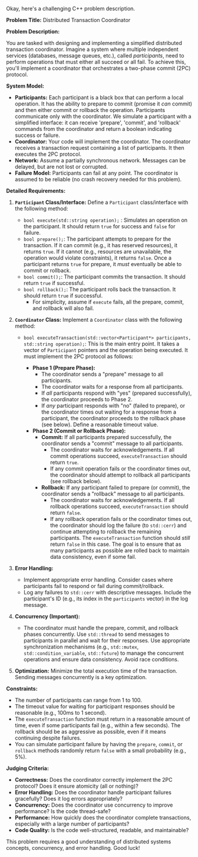 Okay, here's a challenging C++ problem description.

**Problem Title:** Distributed Transaction Coordinator

**Problem Description:**

You are tasked with designing and implementing a simplified distributed transaction coordinator. Imagine a system where multiple independent services (databases, message queues, etc.), called *participants*, need to perform operations that must either all succeed or all fail. To achieve this, you'll implement a coordinator that orchestrates a two-phase commit (2PC) protocol.

**System Model:**

*   **Participants:** Each participant is a black box that can perform a local operation. It has the ability to prepare to commit (promise it *can* commit) and then either commit or rollback the operation. Participants communicate only with the coordinator. We simulate a participant with a simplified interface: it can receive 'prepare', 'commit', and 'rollback' commands from the coordinator and return a boolean indicating success or failure.
*   **Coordinator:** Your code will implement the coordinator. The coordinator receives a transaction request containing a list of participants. It then executes the 2PC protocol.
*   **Network:** Assume a partially synchronous network. Messages can be delayed, but are not lost or corrupted.
*   **Failure Model:** Participants can fail at any point. The coordinator is assumed to be reliable (no crash recovery needed for this problem).

**Detailed Requirements:**

1.  **`Participant` Class/Interface:**  Define a `Participant` class/interface with the following method:

    *   `bool execute(std::string operation);` : Simulates an operation on the participant. It should return `true` for success and `false` for failure.
    *   `bool prepare();`: The participant attempts to prepare for the transaction. If it can commit (e.g., it has reserved resources), it returns `true`. If it cannot (e.g., resources are unavailable, the operation would violate constraints), it returns `false`. Once a participant returns `true` for prepare, it *must* eventually be able to commit or rollback.
    *   `bool commit();`:  The participant commits the transaction. It should return `true` if successful.
    *   `bool rollback();`: The participant rolls back the transaction. It should return `true` if successful.
        * For simplicity, assume if `execute` fails, all the prepare, commit, and rollback will also fail.

2.  **`Coordinator` Class:** Implement a `Coordinator` class with the following method:

    *   `bool executeTransaction(std::vector<Participant*> participants, std::string operation);`: This is the main entry point. It takes a vector of `Participant` pointers and the operation being executed.  It must implement the 2PC protocol as follows:

        *   **Phase 1 (Prepare Phase):**
            *   The coordinator sends a "prepare" message to all participants.
            *   The coordinator waits for a response from all participants.
            *   If *all* participants respond with "yes" (prepared successfully), the coordinator proceeds to Phase 2.
            *   If *any* participant responds with "no" (failed to prepare), or the coordinator times out waiting for a response from a participant, the coordinator proceeds to the rollback phase (see below).  Define a reasonable timeout value.
        *   **Phase 2 (Commit or Rollback Phase):**
            *   **Commit:** If all participants prepared successfully, the coordinator sends a "commit" message to all participants.
                *   The coordinator waits for acknowledgements. If all commit operations succeed, `executeTransaction` should return `true`.
                *   If any commit operation fails or the coordinator times out, the coordinator should attempt to rollback all participants (see rollback below).
            *   **Rollback:** If any participant failed to prepare (or commit), the coordinator sends a "rollback" message to all participants.
                *   The coordinator waits for acknowledgements. If all rollback operations succeed, `executeTransaction` should return `false`.
                *   If any rollback operation fails or the coordinator times out, the coordinator should log the failure (to `std::cerr`) and continue attempting to rollback the remaining participants. The `executeTransaction` function should *still* return `false` in this case.  The goal is to ensure that as many participants as possible are rolled back to maintain data consistency, even if some fail.

3.  **Error Handling:**

    *   Implement appropriate error handling.  Consider cases where participants fail to respond or fail during commit/rollback.
    *   Log any failures to `std::cerr` with descriptive messages.  Include the participant's ID (e.g., its index in the `participants` vector) in the log message.

4.  **Concurrency (Important):**

    *   The coordinator must handle the prepare, commit, and rollback phases concurrently. Use `std::thread` to send messages to participants in parallel and wait for their responses. Use appropriate synchronization mechanisms (e.g., `std::mutex`, `std::condition_variable`, `std::future`) to manage the concurrent operations and ensure data consistency.  Avoid race conditions.

5.  **Optimization:** Minimize the total execution time of the transaction. Sending messages concurrently is a key optimization.

**Constraints:**

*   The number of participants can range from 1 to 100.
*   The timeout value for waiting for participant responses should be reasonable (e.g., 100ms to 1 second).
*   The `executeTransaction` function must return in a reasonable amount of time, even if some participants fail (e.g., within a few seconds).  The rollback should be as aggressive as possible, even if it means continuing despite failures.
*   You can simulate participant failure by having the `prepare`, `commit`, or `rollback` methods randomly return `false` with a small probability (e.g., 5%).

**Judging Criteria:**

*   **Correctness:** Does the coordinator correctly implement the 2PC protocol? Does it ensure atomicity (all or nothing)?
*   **Error Handling:** Does the coordinator handle participant failures gracefully? Does it log errors appropriately?
*   **Concurrency:** Does the coordinator use concurrency to improve performance? Is the code thread-safe?
*   **Performance:** How quickly does the coordinator complete transactions, especially with a large number of participants?
*   **Code Quality:** Is the code well-structured, readable, and maintainable?

This problem requires a good understanding of distributed systems concepts, concurrency, and error handling. Good luck!
